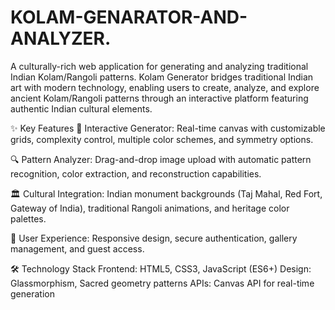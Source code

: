 # KOLAM-GENARATOR-AND-ANALYZER.
A culturally-rich web application for generating and analyzing traditional Indian Kolam/Rangoli patterns.
Kolam Generator bridges traditional Indian art with modern technology, enabling users to create, analyze, and explore ancient Kolam/Rangoli patterns through an interactive platform featuring authentic Indian cultural elements.

✨ Key Features
🎯 Interactive Generator: Real-time canvas with customizable grids, complexity control, multiple color schemes, and symmetry options.

🔍 Pattern Analyzer: Drag-and-drop image upload with automatic pattern recognition, color extraction, and reconstruction capabilities.

🏛️ Cultural Integration: Indian monument backgrounds (Taj Mahal, Red Fort, Gateway of India), traditional Rangoli animations, and heritage color palettes.

👤 User Experience: Responsive design, secure authentication, gallery management, and guest access.

🛠️ Technology Stack
Frontend: HTML5, CSS3, JavaScript (ES6+)
Design: Glassmorphism, Sacred geometry patterns
APIs: Canvas API for real-time generation
